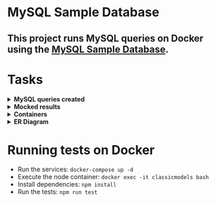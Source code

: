 # MySQL Sample Database

This project runs MySQL queries on Docker using the [MySQL Sample Database](https://www.mysqltutorial.org/mysql-sample-database.aspx).
---

# Tasks

<details>
  <summary><strong>MySQL queries created</strong></summary><br />

- Return all Employees who report to Anthony Bow, Sales Manager
- Find all Customers and their orders that were shipped in August 2003
- List only products with orders where products have been ordered by the price of 100$ to 150$
</details>

<details>
  <summary><strong>Mocked results</strong></summary><br />

The results were generated by the SQLTools extension and saved as JSON file on the tests/results folder.
</details>

<details>
  <summary><strong>Containers</strong></summary><br />

- classicmodels: runs node service
- db_container: runs database service
</details>

<details>
  <summary><strong>ER Diagram</strong></summary><br />
  ![ER Diagram for MySQL Sample Database](./tests/assets/MySQL-Sample-Database-Schema.png)
</details>

# Running tests on Docker

- Run the services: `docker-compose up -d`
- Execute the node container: `docker exec -it classicmodels bash`
- Install dependencies: `npm install`
- Run the tests: `npm run test`